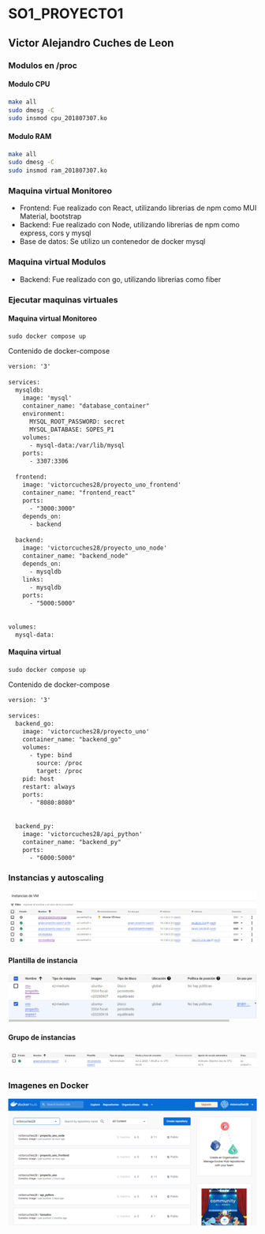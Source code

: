 # SO1_PROYECTO1
## Victor Alejandro Cuches de Leon

### Modulos en /proc

#### Modulo CPU
``` sh
make all
sudo dmesg -C
sudo insmod cpu_201807307.ko
```
#### Modulo RAM
``` sh
make all
sudo dmesg -C
sudo insmod ram_201807307.ko
```

### Maquina virtual Monitoreo
- Frontend: Fue realizado con React, utilizando librerias de npm como MUI Material, bootstrap
- Backend: Fue realizado con Node, utilizando librerias de npm como express, cors y mysql
- Base de datos: Se utilizo un contenedor de docker mysql

### Maquina virtual Modulos
- Backend: Fue realizado con go, utilizando librerias como fiber


### Ejecutar maquinas virtuales 

#### Maquina virtual Monitoreo
``` docker
sudo docker compose up
```
Contenido de docker-compose

```
version: '3'

services:
  mysqldb:
    image: 'mysql'
    container_name: "database_container"
    environment:
      MYSQL_ROOT_PASSWORD: secret
      MYSQL_DATABASE: SOPES_P1
    volumes:
      - mysql-data:/var/lib/mysql
    ports:
      - 3307:3306  

  frontend:
    image: 'victorcuches28/proyecto_uno_frontend'
    container_name: "frontend_react"
    ports:
      - "3000:3000"
    depends_on:
      - backend

  backend:
    image: 'victorcuches28/proyecto_uno_node'
    container_name: "backend_node"
    depends_on:
      - mysqldb
    links:
      - mysqldb
    ports:
      - "5000:5000"


volumes:
  mysql-data:
```

#### Maquina virtual 
``` docker
sudo docker compose up
```
Contenido de docker-compose

```
version: '3'

services:
  backend_go:
    image: 'victorcuches28/proyecto_uno'
    container_name: "backend_go"
    volumes: 
      - type: bind
        source: /proc
        target: /proc
    pid: host
    restart: always
    ports:
      - "8080:8080"


  backend_py:
    image: 'victorcuches28/api_python'
    container_name: "backend_py"
    ports:
      - "6000:5000"

```

### Instancias y autoscaling
![](recursos/img/instancias.png)


#### Plantilla de instancia
![](recursos/img/plantilla_instancia.png)


#### Grupo de instancias
![](recursos/img/grupo_instancia.png)


### Imagenes en Docker 
![](recursos/img/docker_images.png)
